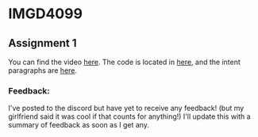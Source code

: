 # IMGD4099
 
## Assignment 1

You can find the video [here](https://youtu.be/MR4XaC_MEC8). The code is located in [here](https://github.com/StinkyMilo/IMGD4099/blob/main/Assignment1/wgslcode.txt), and the intent paragraphs are [here](https://github.com/StinkyMilo/IMGD4099/blob/main/Assignment1/aesthetic-intent.md).

### Feedback:
I've posted to the discord but have yet to receive any feedback! (but my girlfriend said it was cool if that counts for anything!) I'll update this with a summary of feedback as soon as I get any.
